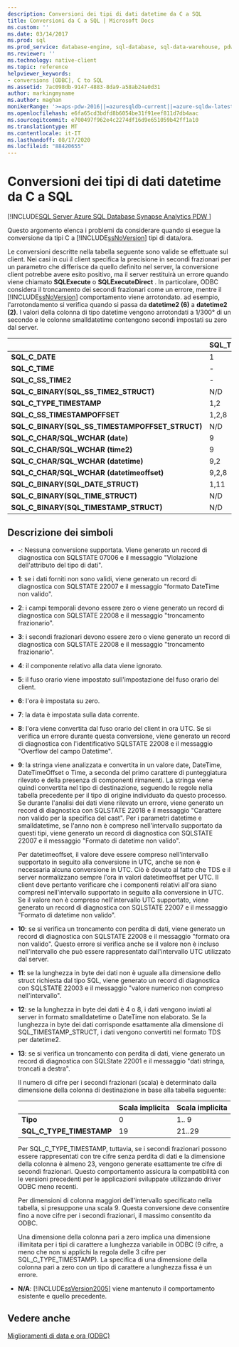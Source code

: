 ```yaml
---
description: Conversioni dei tipi di dati datetime da C a SQL
title: Conversioni da C a SQL | Microsoft Docs
ms.custom: ''
ms.date: 03/14/2017
ms.prod: sql
ms.prod_service: database-engine, sql-database, sql-data-warehouse, pdw
ms.reviewer: ''
ms.technology: native-client
ms.topic: reference
helpviewer_keywords:
- conversions [ODBC], C to SQL
ms.assetid: 7ac098db-9147-4883-8da9-a58ab24a0d31
author: markingmyname
ms.author: maghan
monikerRange: '>=aps-pdw-2016||=azuresqldb-current||=azure-sqldw-latest||>=sql-server-2016||=sqlallproducts-allversions||>=sql-server-linux-2017||=azuresqldb-mi-current'
ms.openlocfilehash: e6fa65cd3bdfd8b6054be31f91eef811d7db4aac
ms.sourcegitcommit: e700497f962e4c2274df16d9e651059b42ff1a10
ms.translationtype: MT
ms.contentlocale: it-IT
ms.lasthandoff: 08/17/2020
ms.locfileid: "88420655"
---
```

# <a name="datetime-data-type-conversions-from-c-to-sql"></a>Conversioni dei tipi di dati datetime da C a SQL
[!INCLUDE[SQL Server Azure SQL Database Synapse Analytics PDW ](../../includes/applies-to-version/sql-asdb-asdbmi-asa-pdw.md)]

  Questo argomento elenca i problemi da considerare quando si esegue la conversione da tipi C a [!INCLUDE[ssNoVersion](../../includes/ssnoversion-md.md)] tipi di data/ora.  
  
 Le conversioni descritte nella tabella seguente sono valide se effettuate sul client. Nei casi in cui il client specifica la precisione in secondi frazionari per un parametro che differisce da quello definito nel server, la conversione client potrebbe avere esito positivo, ma il server restituirà un errore quando viene chiamato **SQLExecute** o **SQLExecuteDirect** . In particolare, ODBC considera il troncamento dei secondi frazionari come un errore, mentre il [!INCLUDE[ssNoVersion](../../includes/ssnoversion-md.md)] comportamento viene arrotondato. ad esempio, l'arrotondamento si verifica quando si passa da **datetime2 (6)** a **datetime2 (2)**. I valori della colonna di tipo datetime vengono arrotondati a 1/300° di un secondo e le colonne smalldatetime contengono secondi impostati su zero dal server.  
  
|   | SQL_TYPE_DATE | SQL_TYPE_TIME | SQL_SS_TIME2 | SQL_TYPE_TIMESTAMP | SQL_SS_TIMSTAMPOFFSET | SQL_CHAR | SQL_WCHAR |
| - | ------------- | ------------- | ------------ | ------------------ | --------------------- | -------- | --------- |
| **SQL_C_DATE** |1|-|-|1,6|1,5,6|1,13|1,13|  
| **SQL_C_TIME** |-|1|1|1,7|1, 5, 7|1,13|1,13|  
| **SQL_C_SS_TIME2** |-|1,3|1,10|1,7|1, 5, 7|1,13|1,13|  
| **SQL_C_BINARY(SQL_SS_TIME2_STRUCT)** |N/D|N/D|1,10,11|N/D|N/D|N/D|N/D|  
| **SQL_C_TYPE_TIMESTAMP** |1,2|1,3,4|1,4,10|1,10|1,5,10|1,13|1,13|  
| **SQL_C_SS_TIMESTAMPOFFSET** |1,2,8|1,3,4,8|1,4,8,10|1,8,10|1,10|1,13|1,13|  
| **SQL_C_BINARY(SQL_SS_TIMESTAMPOFFSET_STRUCT)** |N/D|N/D|N/D|N/D|1,10,11|N/D|N/D|  
| **SQL_C_CHAR/SQL_WCHAR (date)** |9|9|9|9,6|9,5,6|N/D|N/D|  
| **SQL_C_CHAR/SQL_WCHAR (time2)** |9|9, 3|9,10|9,7,10|9,5,7,10|N/D|N/D|  
| **SQL_C_CHAR/SQL_WCHAR (datetime)** |9,2|9, 3, 4|9,4,10|9,10|9,5,10|N/D|N/D|  
| **SQL_C_CHAR/SQL_WCHAR (datetimeoffset)** |9,2,8|9, 3, 4, 8|9,4,8,10|9,8,10|9,10|N/D|N/D|  
| **SQL_C_BINARY(SQL_DATE_STRUCT)** |1,11|N/D|N/D|N/D|N/D|N/D|N/D|  
| **SQL_C_BINARY(SQL_TIME_STRUCT)** |N/D|N/D|N/D|N/D|N/D|N/D|N/D|  
| **SQL_C_BINARY(SQL_TIMESTAMP_STRUCT)** |N/D|N/D|N/D|N/D|N/D|N/D|N/D|  
  
## <a name="key-to-symbols"></a>Descrizione dei simboli  
  
-   **-**: Nessuna conversione supportata. Viene generato un record di diagnostica con SQLSTATE 07006 e il messaggio "Violazione dell'attributo del tipo di dati".  
  
-   **1**: se i dati forniti non sono validi, viene generato un record di diagnostica con SQLSTATE 22007 e il messaggio "formato DateTime non valido".  
  
-   **2**: i campi temporali devono essere zero o viene generato un record di diagnostica con SQLSTATE 22008 e il messaggio "troncamento frazionario".  
  
-   **3**: i secondi frazionari devono essere zero o viene generato un record di diagnostica con SQLSTATE 22008 e il messaggio "troncamento frazionario".  
  
-   **4**: il componente relativo alla data viene ignorato.  
  
-   **5**: il fuso orario viene impostato sull'impostazione del fuso orario del client.  
  
-   **6**: l'ora è impostata su zero.  
  
-   **7**: la data è impostata sulla data corrente.  
  
-   **8**: l'ora viene convertita dal fuso orario del client in ora UTC. Se si verifica un errore durante questa conversione, viene generato un record di diagnostica con l'identificativo SQLSTATE 22008 e il messaggio "Overflow del campo Datetime".  
  
-   **9**: la stringa viene analizzata e convertita in un valore date, DateTime, DateTimeOffset o Time, a seconda del primo carattere di punteggiatura rilevato e della presenza di componenti rimanenti. La stringa viene quindi convertita nel tipo di destinazione, seguendo le regole nella tabella precedente per il tipo di origine individuato da questo processo. Se durante l'analisi dei dati viene rilevato un errore, viene generato un record di diagnostica con SQLSTATE 22018 e il messaggio "Carattere non valido per la specifica del cast". Per i parametri datetime e smalldatetime, se l'anno non è compreso nell'intervallo supportato da questi tipi, viene generato un record di diagnostica con SQLSTATE 22007 e il messaggio "Formato di datetime non valido".  
  
     Per datetimeoffset, il valore deve essere compreso nell'intervallo supportato in seguito alla conversione in UTC, anche se non è necessaria alcuna conversione in UTC. Ciò è dovuto al fatto che TDS e il server normalizzano sempre l'ora in valori datetimeoffset per UTC. Il client deve pertanto verificare che i componenti relativi all'ora siano compresi nell'intervallo supportato in seguito alla conversione in UTC. Se il valore non è compreso nell'intervallo UTC supportato, viene generato un record di diagnostica con SQLSTATE 22007 e il messaggio "Formato di datetime non valido".  
  
-   **10**: se si verifica un troncamento con perdita di dati, viene generato un record di diagnostica con SQLSTATE 22008 e il messaggio "formato ora non valido". Questo errore si verifica anche se il valore non è incluso nell'intervallo che può essere rappresentato dall'intervallo UTC utilizzato dal server.  
  
-   **11**: se la lunghezza in byte dei dati non è uguale alla dimensione dello struct richiesta dal tipo SQL, viene generato un record di diagnostica con SQLSTATE 22003 e il messaggio "valore numerico non compreso nell'intervallo".  
  
-   **12**: se la lunghezza in byte dei dati è 4 o 8, i dati vengono inviati al server in formato smalldatetime o DateTime non elaborato. Se la lunghezza in byte dei dati corrisponde esattamente alla dimensione di SQL_TIMESTAMP_STRUCT, i dati vengono convertiti nel formato TDS per datetime2.  
  
-   **13**: se si verifica un troncamento con perdita di dati, viene generato un record di diagnostica con SQLState 22001 e il messaggio "dati stringa, troncati a destra".  
  
     Il numero di cifre per i secondi frazionari (scala) è determinato dalla dimensione della colonna di destinazione in base alla tabella seguente:  
  
    |   | Scala implicita | Scala implicita |
    | - | ------------- | ------------- |
    | **Tipo** | 0 | 1.. 9 |  
    |**SQL_C_TYPE_TIMESTAMP** |19|21..29|  
  
     Per SQL_C_TYPE_TIMESTAMP, tuttavia, se i secondi frazionari possono essere rappresentati con tre cifre senza perdita di dati e la dimensione della colonna è almeno 23, vengono generate esattamente tre cifre di secondi frazionari. Questo comportamento assicura la compatibilità con le versioni precedenti per le applicazioni sviluppate utilizzando driver ODBC meno recenti.  
  
     Per dimensioni di colonna maggiori dell'intervallo specificato nella tabella, si presuppone una scala 9. Questa conversione deve consentire fino a nove cifre per i secondi frazionari, il massimo consentito da ODBC.  
  
     Una dimensione della colonna pari a zero implica una dimensione illimitata per i tipi di carattere a lunghezza variabile in ODBC (9 cifre, a meno che non si applichi la regola delle 3 cifre per SQL_C_TYPE_TIMESTAMP). La specifica di una dimensione della colonna pari a zero con un tipo di carattere a lunghezza fissa è un errore.  
  
-   **N/A**: [!INCLUDE[ssVersion2005](../../includes/ssversion2005-md.md)] viene mantenuto il comportamento esistente e quello precedente.  
  
## <a name="see-also"></a>Vedere anche  
 [Miglioramenti di data e ora &#40;ODBC&#41;](../../relational-databases/native-client-odbc-date-time/date-and-time-improvements-odbc.md)  
  
  

